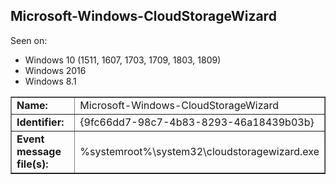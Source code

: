## Microsoft-Windows-CloudStorageWizard

Seen on:
* Windows 10 (1511, 1607, 1703, 1709, 1803, 1809)
* Windows 2016
* Windows 8.1

<table border="1" class="docutils">
  <tbody>
    <tr>
      <td><b>Name:</b></td>
      <td>Microsoft-Windows-CloudStorageWizard</td>
    </tr>
    <tr>
      <td><b>Identifier:</b></td>
      <td>{9fc66dd7-98c7-4b83-8293-46a18439b03b}</td>
    </tr>
    <tr>
      <td><b>Event message file(s):</b></td>
      <td>%systemroot%\system32\cloudstoragewizard.exe</td>
    </tr>
  </tbody>
</table>

&nbsp;

